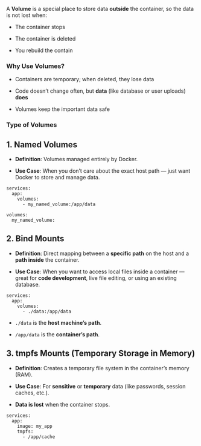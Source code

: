 
A **Volume** is a special place to store data **outside** the container, so the data is not lost when:

- The container stops
    
- The container is deleted
    
- You rebuild the contain

### Why Use Volumes?

- Containers are temporary; when deleted, they lose data
    
- Code doesn’t change often, but **data** (like database or user uploads) **does**
    
- Volumes keep the important data safe


### Type of Volumes

 ## **1. Named Volumes** 

- **Definition**: Volumes managed entirely by Docker.
    
- **Use Case**: When you don’t care about the exact host path — just want Docker to store and manage data.

```
services:
  app:
    volumes:
      - my_named_volume:/app/data

volumes:
  my_named_volume:

```


## 2. **Bind Mounts**

- **Definition**: Direct mapping between a **specific path** on the host and a **path inside** the container.
    
- **Use Case**: When you want to access local files inside a container — great for **code development**, live file editing, or using an existing database.

```
services:
  app:
    volumes:
      - ./data:/app/data

```

- `./data` is the **host machine’s path**.
    
- `/app/data` is the **container’s path**.

## 3. **tmpfs Mounts** (Temporary Storage in Memory)

- **Definition**: Creates a temporary file system in the container’s memory (RAM).
    
- **Use Case**: For **sensitive** or **temporary** data (like passwords, session caches, etc.).
    
- **Data is lost** when the container stops.

```
services:
  app:
    image: my_app
    tmpfs:
      - /app/cache

```

